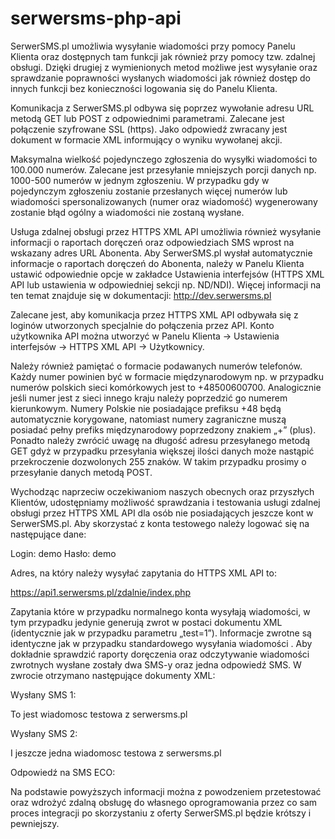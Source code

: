 serwersms-php-api
=================
SerwerSMS.pl umożliwia wysyłanie wiadomości przy pomocy Panelu Klienta oraz dostępnych tam funkcji jak również przy pomocy tzw. zdalnej obsługi. Dzięki drugiej z wymienionych metod możliwe jest wysyłanie oraz sprawdzanie poprawności wysłanych wiadomości jak również dostęp do innych funkcji bez konieczności logowania się do Panelu Klienta.

Komunikacja z SerwerSMS.pl odbywa się poprzez wywołanie adresu URL metodą GET lub POST z odpowiednimi parametrami. Zalecane jest połączenie szyfrowane SSL (https). Jako odpowiedź zwracany jest dokument w formacie XML informujący o wyniku wywołanej akcji. 

Maksymalna wielkość pojedynczego zgłoszenia do wysyłki wiadomości to 100.000 numerów. Zalecane jest przesyłanie mniejszych porcji danych np. 1000-500 numerów w jednym zgłoszeniu. W przypadku gdy w pojedynczym zgłoszeniu zostanie przesłanych więcej numerów lub wiadomości spersonalizowanych (numer oraz wiadomość) wygenerowany zostanie błąd ogólny a wiadomości nie zostaną wysłane.

Usługa zdalnej obsługi przez HTTPS XML API umożliwia również wysyłanie informacji o raportach doręczeń oraz odpowiedziach SMS wprost na wskazany adres URL Abonenta. Aby SerwerSMS.pl wysłał automatycznie informacje o raportach doręczeń do Abonenta, należy w Panelu Klienta ustawić odpowiednie opcje w zakładce Ustawienia interfejsów (HTTPS XML API lub ustawienia w odpowiedniej sekcji np. ND/NDI). Więcej informacji na ten temat znajduje się w dokumentacji: http://dev.serwersms.pl

Zalecane jest, aby komunikacja przez HTTPS XML API odbywała się z loginów utworzonych specjalnie do połączenia przez API. Konto użytkownika API można utworzyć w Panelu Klienta → Ustawienia interfejsów → HTTPS XML API → Użytkownicy.

Należy również pamiętać o formacie podawanych numerów telefonów. Każdy numer powinien być w formacie międzynarodowym np. w przypadku numerów polskich sieci komórkowych jest to +48500600700. Analogicznie jeśli numer jest z sieci innego kraju należy poprzedzić go numerem kierunkowym. Numery Polskie nie posiadające prefiksu +48 będą automatycznie korygowane, natomiast numery zagraniczne muszą posiadać pełny prefiks międzynarodowy poprzedzony znakiem „+” (plus). Ponadto należy zwrócić uwagę na długość adresu przesyłanego metodą GET gdyż w przypadku przesyłania większej ilości danych może nastąpić przekroczenie dozwolonych 255 znaków. W takim przypadku prosimy o przesyłanie danych metodą POST.

Wychodząc naprzeciw oczekiwaniom naszych obecnych oraz przyszłych Klientów, udostępniamy możliwość sprawdzania i testowania usługi zdalnej obsługi przez HTTPS XML API dla osób nie posiadających jeszcze kont w SerwerSMS.pl. Aby skorzystać z konta testowego należy logować się na następujące dane:

Login: demo
Hasło: demo

Adres, na który należy wysyłać zapytania do HTTPS XML API to:

https://api1.serwersms.pl/zdalnie/index.php

Zapytania które w przypadku normalnego konta wysyłają wiadomości, w tym przypadku jedynie generują zwrot w postaci dokumentu XML (identycznie jak w przypadku parametru „test=1”). Informacje zwrotne są identyczne jak w przypadku standardowego wysyłania wiadomości . Aby dokładnie sprawdzić raporty doręczenia oraz odczytywanie wiadomości zwrotnych wysłane zostały dwa SMS-y oraz jedna odpowiedź SMS. W zwrocie otrzymano następujące dokumenty XML:

Wysłany SMS 1:

<?xml version="1.0" encoding="UTF-8"?>
<SerwerSMS login="demo">
 <Wiadomosc>To jest wiadomosc testowa z serwersms.pl</Wiadomosc>
 <Odbiorcy>
  <Skolejkowane>
   <SMS id="5f5d1b1d97" numer="+48500600700" godzina_skolejkowania="2008-08-08 12:42:19"/>
  </Skolejkowane>
 </Odbiorcy>
</SerwerSMS>

Wysłany SMS 2:

<?xml version="1.0" encoding="UTF-8"?>
<SerwerSMS login="demo">
 <Wiadomosc>I jeszcze jedna wiadomosc testowa z serwersms.pl</Wiadomosc>
 <Odbiorcy>
  <Skolejkowane>
   <SMS id="1614f32c34" numer="+48783820099" godzina_skolejkowania="2008-08-08 12:43:23"/>
  </Skolejkowane>
 </Odbiorcy>
</SerwerSMS>

Odpowiedź na SMS ECO:

<?xml version="1.0" encoding="UTF-8"?>
<SerwerSMS login="demo">
 <SMS id="ECO45345" numer="+48783820099" data="2008-08-08 12:44:17" tresc="Dziekuje za ta informacje. Pozdrawiam"/>
</SerwerSMS>

Na podstawie powyższych informacji można z powodzeniem przetestować oraz wdrożyć zdalną obsługę do własnego oprogramowania przez co sam proces integracji po skorzystaniu z oferty SerwerSMS.pl będzie krótszy i pewniejszy.
